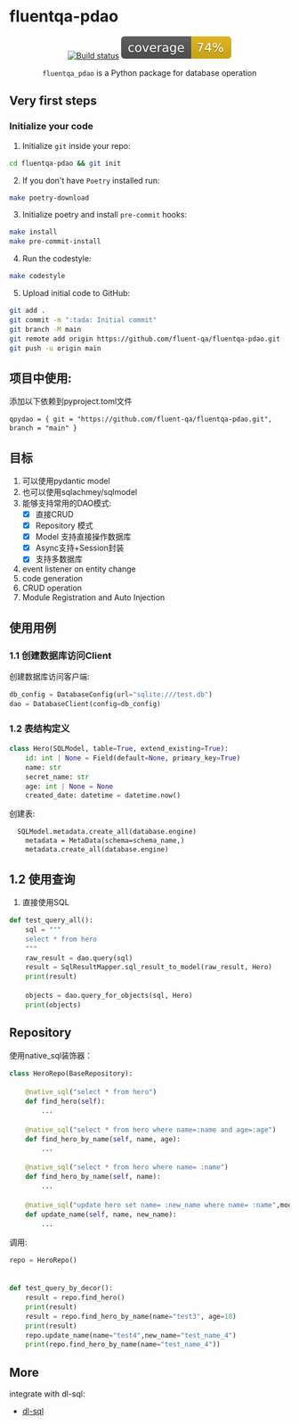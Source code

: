 # fluentqa-pdao

<div align="center">

[![Build status](https://github.com/fluent-qa/fluentqa-pdao/workflows/build/badge.svg?branch=main&event=push)](https://github.com/fluent-qa/fluentqa-pdao/actions/workflows/build.yml/badge.svg)
![Coverage Report](assets/images/coverage.svg)

`fluentqa_pdao` is a Python package for database operation

</div>

## Very first steps

### Initialize your code

1. Initialize `git` inside your repo:

```bash
cd fluentqa-pdao && git init
```

2. If you don't have `Poetry` installed run:

```bash
make poetry-download
```

3. Initialize poetry and install `pre-commit` hooks:

```bash
make install
make pre-commit-install
```

4. Run the codestyle:

```bash
make codestyle
```

5. Upload initial code to GitHub:

```bash
git add .
git commit -m ":tada: Initial commit"
git branch -M main
git remote add origin https://github.com/fluent-qa/fluentqa-pdao.git
git push -u origin main
```

## 项目中使用:

添加以下依赖到pyproject.toml文件

```shell
qpydao = { git = "https://github.com/fluent-qa/fluentqa-pdao.git", branch = "main" }
```

## 目标

1. 可以使用pydantic model
2. 也可以使用sqlachmey/sqlmodel
3. 能够支持常用的DAO模式:
   - [X] 直接CRUD
   - [X] Repository 模式
   - [X] Model 支持直接操作数据库
   - [X] Async支持+Session封装
   - [X] 支持多数据库
4. event listener on entity change
5. code generation
6. CRUD operation 
7. Module Registration and Auto Injection 

##  使用用例

### 1.1 创建数据库访问Client

创建数据库访问客户端:

```python
db_config = DatabaseConfig(url="sqlite:///test.db")
dao = DatabaseClient(config=db_config)
```

### 1.2 表结构定义

```python
class Hero(SQLModel, table=True, extend_existing=True):
    id: int | None = Field(default=None, primary_key=True)
    name: str
    secret_name: str
    age: int | None = None
    created_date: datetime = datetime.now()
```
创建表:

```shell
  SQLModel.metadata.create_all(database.engine)
    metadata = MetaData(schema=schema_name,)
    metadata.create_all(database.engine)

```

## 1.2 使用查询

1. 直接使用SQL

```python
def test_query_all():
    sql = """
    select * from hero
    """
    raw_result = dao.query(sql)
    result = SqlResultMapper.sql_result_to_model(raw_result, Hero)
    print(result)

    objects = dao.query_for_objects(sql, Hero)
    print(objects)
```

## Repository

使用native_sql装饰器：

```python
class HeroRepo(BaseRepository):

    @native_sql("select * from hero")
    def find_hero(self):
        ...

    @native_sql("select * from hero where name=:name and age=:age")
    def find_hero_by_name(self, name, age):
        ...

    @native_sql("select * from hero where name= :name")
    def find_hero_by_name(self, name):
        ...

    @native_sql("update hero set name= :new_name where name= :name",modify=True)
    def update_name(self, name, new_name):
        ...
```

调用:

```python
repo = HeroRepo()


def test_query_by_decor():
    result = repo.find_hero()
    print(result)
    result = repo.find_hero_by_name(name="test3", age=10)
    print(result)
    repo.update_name(name="test4",new_name="test_name_4")
    print(repo.find_hero_by_name(name="test_name_4"))

```

## More

integrate with dl-sql:
- [dl-sql](https://github.com/adobe/dy-sql.git)

